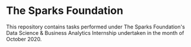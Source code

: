 # The Sparks Foundation
This repository contains tasks performed under The Sparks Foundation's Data Science & Business Analytics Internship undertaken in the month of October 2020.
